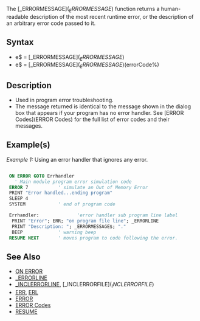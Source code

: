 The [_ERRORMESSAGE$](_ERRORMESSAGE$) function returns a human-readable description of the most recent runtime error, or the description of an arbitrary error code passed to it.


## Syntax

* e$ = [_ERRORMESSAGE$](_ERRORMESSAGE$)
* e$ = [_ERRORMESSAGE$](_ERRORMESSAGE$)(errorCode%)


## Description

* Used in program error troubleshooting.
* The message returned is identical to the message shown in the dialog box that appears if your program has no error handler. See [ERROR Codes](ERROR Codes) for the full list of error codes and their messages.

## Example(s)

*Example 1:* Using an error handler that ignores any error.


```vb

 ON ERROR GOTO Errhandler
   ' Main module program error simulation code
 ERROR 7           ' simulate an Out of Memory Error
 PRINT "Error handled...ending program"
 SLEEP 4
 SYSTEM            ' end of program code

 Errhandler:              'error handler sub program line label
  PRINT "Error"; ERR; "on program file line"; _ERRORLINE
  PRINT "Description: "; _ERRORMESSAGE$; "."
  BEEP             ' warning beep
 RESUME NEXT       ' moves program to code following the error. 

```


## See Also

* [ON ERROR](ON-ERROR)
* [_ERRORLINE](_ERRORLINE)
* [_INCLERRORLINE](_INCLERRORLINE), [_INCLERRORFILE$](_INCLERRORFILE$)
* [ERR](ERR), [ERL](ERL)
* [ERROR](ERROR)
* [ERROR Codes](ERROR-Codes)
* [RESUME](RESUME)




